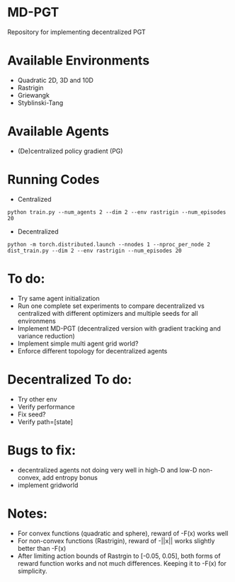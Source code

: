 # MD-PGT
Repository for implementing decentralized PGT

# Available Environments
- Quadratic 2D, 3D and 10D
- Rastrigin
- Griewangk
- Styblinski-Tang

# Available Agents
- (De)centralized policy gradient (PG)

# Running Codes
- Centralized
~~~
python train.py --num_agents 2 --dim 2 --env rastrigin --num_episodes 20
~~~
- Decentralized
~~~
python -m torch.distributed.launch --nnodes 1 --nproc_per_node 2 dist_train.py --dim 2 --env rastrigin --num_episodes 20
~~~

# To do:
- Try same agent initialization
- Run one complete set experiments to compare decentralized vs centralized with different optimizers and multiple seeds for all environmens
- Implement MD-PGT (decentralized version with gradient tracking and variance reduction)
- Implement simple multi agent grid world?
- Enforce different topology for decentralized agents

# Decentralized To do:
- Try other env
- Verify performance
- Fix seed?
- Verify path=[state]

# Bugs to fix:
- decentralized agents not doing very well in high-D and low-D non-convex, add entropy bonus
- implement gridworld

# Notes:
- For convex functions (quadratic and sphere), reward of -F(x) works well
- For non-convex functions (Rastrigin), reward of -||x|| works slightly better than -F(x)
- After limiting action bounds of Rastrgin to [-0.05, 0.05], both forms of reward function works and not much differences. Keeping it to -F(x) for simplicity. 
